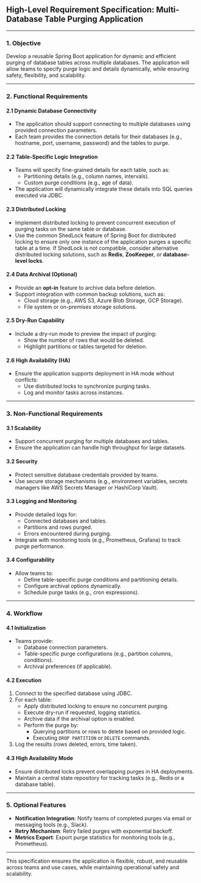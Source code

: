 ## **High-Level Requirement Specification: Multi-Database Table Purging Application**

---

### **1. Objective**

Develop a reusable Spring Boot application for dynamic and efficient purging of database tables across multiple databases. The application will allow teams to specify purge logic and details dynamically, while ensuring safety, flexibility, and scalability.

---

### **2. Functional Requirements**

#### **2.1 Dynamic Database Connectivity**

- The application should support connecting to multiple databases using provided connection parameters.
- Each team provides the connection details for their databases (e.g., hostname, port, username, password) and the tables to purge.

#### **2.2 Table-Specific Logic Integration**

- Teams will specify fine-grained details for each table, such as:
  - Partitioning details (e.g., column names, intervals).
  - Custom purge conditions (e.g., age of data).
- The application will dynamically integrate these details into SQL queries executed via JDBC.

#### **2.3 Distributed Locking**

- Implement distributed locking to prevent concurrent execution of purging tasks on the same table or database.
- Use the common ShedLock feature of Spring Boot for distributed locking to ensure only one instance of the application purges a specific table at a time. If ShedLock is not compatible, consider alternative distributed locking solutions, such as **Redis**, **ZooKeeper**, or **database-level locks**.

#### **2.4 Data Archival (Optional)**

- Provide an **opt-in** feature to archive data before deletion.
- Support integration with common backup solutions, such as:
  - Cloud storage (e.g., AWS S3, Azure Blob Storage, GCP Storage).
  - File system or on-premises storage solutions.

#### **2.5 Dry-Run Capability**

- Include a dry-run mode to preview the impact of purging:
  - Show the number of rows that would be deleted.
  - Highlight partitions or tables targeted for deletion.

#### **2.6 High Availability (HA)**

- Ensure the application supports deployment in HA mode without conflicts:
  - Use distributed locks to synchronize purging tasks.
  - Log and monitor tasks across instances.

---

### **3. Non-Functional Requirements**

#### **3.1 Scalability**

- Support concurrent purging for multiple databases and tables.
- Ensure the application can handle high throughput for large datasets.

#### **3.2 Security**

- Protect sensitive database credentials provided by teams.
- Use secure storage mechanisms (e.g., environment variables, secrets managers like AWS Secrets Manager or HashiCorp Vault).

#### **3.3 Logging and Monitoring**

- Provide detailed logs for:
  - Connected databases and tables.
  - Partitions and rows purged.
  - Errors encountered during purging.
- Integrate with monitoring tools (e.g., Prometheus, Grafana) to track purge performance.

#### **3.4 Configurability**

- Allow teams to:
  - Define table-specific purge conditions and partitioning details.
  - Configure archival options dynamically.
  - Schedule purge tasks (e.g., cron expressions).

---

### **4. Workflow**

#### **4.1 Initialization**

- Teams provide:
  - Database connection parameters.
  - Table-specific purge configurations (e.g., partition columns, conditions).
  - Archival preferences (if applicable).

#### **4.2 Execution**

1. Connect to the specified database using JDBC.
2. For each table:
   - Apply distributed locking to ensure no concurrent purging.
   - Execute dry-run if requested, logging statistics.
   - Archive data if the archival option is enabled.
   - Perform the purge by:
     - Querying partitions or rows to delete based on provided logic.
     - Executing `DROP PARTITION` or `DELETE` commands.
3. Log the results (rows deleted, errors, time taken).

#### **4.3 High Availability Mode**

- Ensure distributed locks prevent overlapping purges in HA deployments.
- Maintain a central state repository for tracking tasks (e.g., Redis or a database table).

---

### **5. Optional Features**

- **Notification Integration**: Notify teams of completed purges via email or messaging tools (e.g., Slack).
- **Retry Mechanism**: Retry failed purges with exponential backoff.
- **Metrics Export**: Export purge statistics for monitoring tools (e.g., Prometheus).

---

This specification ensures the application is flexible, robust, and reusable across teams and use cases, while maintaining operational safety and scalability.
